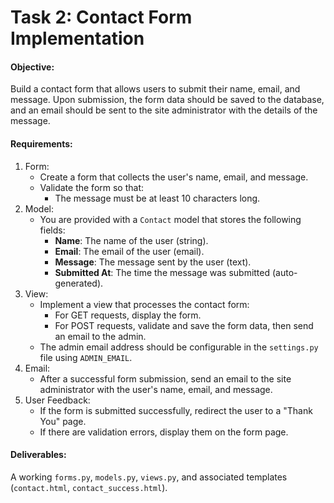 # Task 2: Contact Form Implementation
#### Objective:
Build a contact form that allows users to submit their name, email, and message. Upon submission, the form data should be saved to the database, and an email should be sent to the site administrator with the details of the message.

#### Requirements:
1. Form:
    - Create a form that collects the user's name, email, and message.
    - Validate the form so that:
        - The message must be at least 10 characters long.
2. Model:
    - You are provided with a `Contact` model that stores the following fields:
        - **Name**: The name of the user (string).
        - **Email**: The email of the user (email).
        - **Message**: The message sent by the user (text).
        - **Submitted At**: The time the message was submitted (auto-generated).
3. View:
    - Implement a view that processes the contact form:
        - For GET requests, display the form.
        - For POST requests, validate and save the form data, then send an email to the admin.
    - The admin email address should be configurable in the `settings.py` file using `ADMIN_EMAIL`.
4. Email:
    - After a successful form submission, send an email to the site administrator with the user's name, email, and message.
5. User Feedback:
    - If the form is submitted successfully, redirect the user to a "Thank You" page.
    - If there are validation errors, display them on the form page.
#### Deliverables:
A working `forms.py`, `models.py`, `views.py`, and associated templates (`contact.html`, `contact_success.html`).